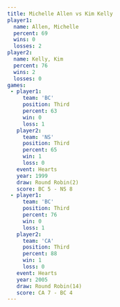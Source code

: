 ```yaml
---
title: Michelle Allen vs Kim Kelly
player1:               
  name: Allen, Michelle
  percent: 69          
  wins: 0              
  losses: 2            
player2:               
  name: Kelly, Kim     
  percent: 76          
  wins: 2              
  losses: 0            
games:
 - player1:         
     team: 'BC'     
     position: Third
     percent: 63    
     win: 0         
     loss: 1        
   player2:         
     team: 'NS'     
     position: Third
     percent: 65    
     win: 1         
     loss: 0        
   event: Hearts       
   year: 1999          
   draw: Round Robin(2)
   score: BC 5 - NS 8  
 - player1:         
     team: 'BC'     
     position: Third
     percent: 76    
     win: 0         
     loss: 1        
   player2:         
     team: 'CA'     
     position: Third
     percent: 88    
     win: 1         
     loss: 0        
   event: Hearts        
   year: 2005           
   draw: Round Robin(14)
   score: CA 7 - BC 4   
---
```

